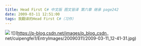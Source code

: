 ```yaml
---
title: Head First C# 中文版 图文皆译 第六章 继承 page242
date: 2009-03-11 12:51:00
tags: 我翻译的Head First C#（习作）
---
```

![](https://p-blog.csdn.net/images/p_blog_csdn_net/cuipengfei1/EntryImages/20090311/2009-03-11_12-29-20.jpg) ![](https://p-blog.csdn.net/images/p_blog_csdn_
net/cuipengfei1/EntryImages/20090311/2009-03-11_12-41-31.jpg)



